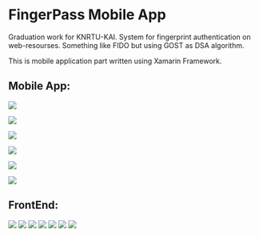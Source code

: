 # FingerPass Mobile App

Graduation work for KNRTU-KAI. System for fingerprint authentication on web-resourses. Something like FIDO but using GOST as DSA algorithm.

This is mobile application part written using Xamarin Framework.

## Mobile App:

![](https://i.imgur.com/bxPPWVm.png)

![](https://i.imgur.com/iVWfgop.png)


![](https://i.imgur.com/tZgix22.png)

![](https://i.imgur.com/HgaA6aD.png)

![](https://i.imgur.com/b12xcJH.png)

![](https://i.imgur.com/G7DS9kQ.png)

## FrontEnd:

![](https://i.imgur.com/DfqYExL.png)
![](https://i.imgur.com/1KPnlsn.png)
![](https://i.imgur.com/RnGp2dk.png)
![](https://i.imgur.com/PGJ1ECO.png)
![](https://i.imgur.com/u8Obk5b.png)
![](https://i.imgur.com/MGK1TJe.png)
![](https://i.imgur.com/pcMmyYo.png)
